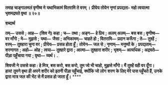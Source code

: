 **तमाह चाङ्गालमलं वृणीष्व मे** **यथाभिकामं वितरामि ते वरम् ।** **प्रीयेय तोयेन नृणां प्रपद्यता-** **महो त्वयात्मा भृशमद्र्यते वृथा ॥ २०॥** 

**शब्दार्थ** 

**तम्—** **उससे** **; आह—** **(शिव ने) कहा** **; च—** **तथा** **; अङ्ग—** **हे प्रिय** **; अलम् अलम्—** **बस बस** **; वृणीष्व—** **वर माँगो** **; मे—** **मुझसे** **;** **यथा—** **जैसा** **; अभिकामम्—** **चाहते हो** **; वितरामि—** **प्रदान करूँगा** **; ते—** **तुश्हें** **; वरम्—** **तुश्हारा चुना वर** **; प्रीयेय—** **प्रसन्न होता हूँ** **;** **तोयेन—** **जल से** **; नृणाम्—** **मनुष्यों के** **; प्रपद्यताम्—** **शरणागत** **; अहो—** **ओह** **; त्वया—** **तुश्हारे द्वारा** **; आत्मा—** **तुश्हारा शरीर** **;** **भृशम्—** **अत्यधिक** **; अद्र्यते—** **पीड़ा पहुँचाया गया** **; वृथा—** **व्यर्थ।** **.** 

**शिवजी ने उससे कहा : हे मित्र, बस करो, बस करो, तुम जो भी चाहो, मुझसे माँगो। मैं** **तुश्हें वही वर दूँगा। हाय! तुमने वृथा ही अपने शरीर को इतनी पीड़ा पहुँचाई, क्योंकि जो लोग** **शरण के लिए मेरे पास पहुँचते हैं, उनके द्वारा मात्र जल की भेंट से मैं प्रसन्न हो जाता हूँ।** **** 